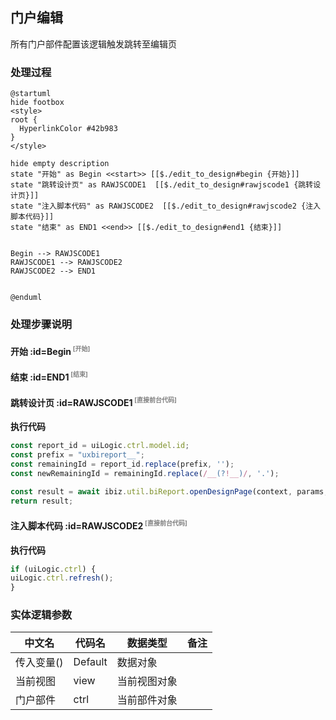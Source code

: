 ## 门户编辑 <!-- {docsify-ignore-all} -->

   所有门户部件配置该逻辑触发跳转至编辑页

### 处理过程

```plantuml
@startuml
hide footbox
<style>
root {
  HyperlinkColor #42b983
}
</style>

hide empty description
state "开始" as Begin <<start>> [[$./edit_to_design#begin {开始}]]
state "跳转设计页" as RAWJSCODE1  [[$./edit_to_design#rawjscode1 {跳转设计页}]]
state "注入脚本代码" as RAWJSCODE2  [[$./edit_to_design#rawjscode2 {注入脚本代码}]]
state "结束" as END1 <<end>> [[$./edit_to_design#end1 {结束}]]


Begin --> RAWJSCODE1
RAWJSCODE1 --> RAWJSCODE2
RAWJSCODE2 --> END1


@enduml
```


### 处理步骤说明

#### 开始 :id=Begin<sup class="footnote-symbol"> <font color=gray size=1>[开始]</font></sup>




#### 结束 :id=END1<sup class="footnote-symbol"> <font color=gray size=1>[结束]</font></sup>




#### 跳转设计页 :id=RAWJSCODE1<sup class="footnote-symbol"> <font color=gray size=1>[直接前台代码]</font></sup>



<p class="panel-title"><b>执行代码</b></p>

```javascript
const report_id = uiLogic.ctrl.model.id;
const prefix = "uxbireport__";
const remainingId = report_id.replace(prefix, '');
const newRemainingId = remainingId.replace(/__(?!__)/, '.');

const result = await ibiz.util.biReport.openDesignPage(context, params, { mode: 'DATA', reportId: newRemainingId });
return result;

```

#### 注入脚本代码 :id=RAWJSCODE2<sup class="footnote-symbol"> <font color=gray size=1>[直接前台代码]</font></sup>



<p class="panel-title"><b>执行代码</b></p>

```javascript
if (uiLogic.ctrl) {
uiLogic.ctrl.refresh();
}
```



### 实体逻辑参数

|    中文名   |    代码名    |  数据类型      |备注 |
| --------| --------| --------  | --------   |
|传入变量(<i class="fa fa-check"/></i>)|Default|数据对象||
|当前视图|view|当前视图对象||
|门户部件|ctrl|当前部件对象||
